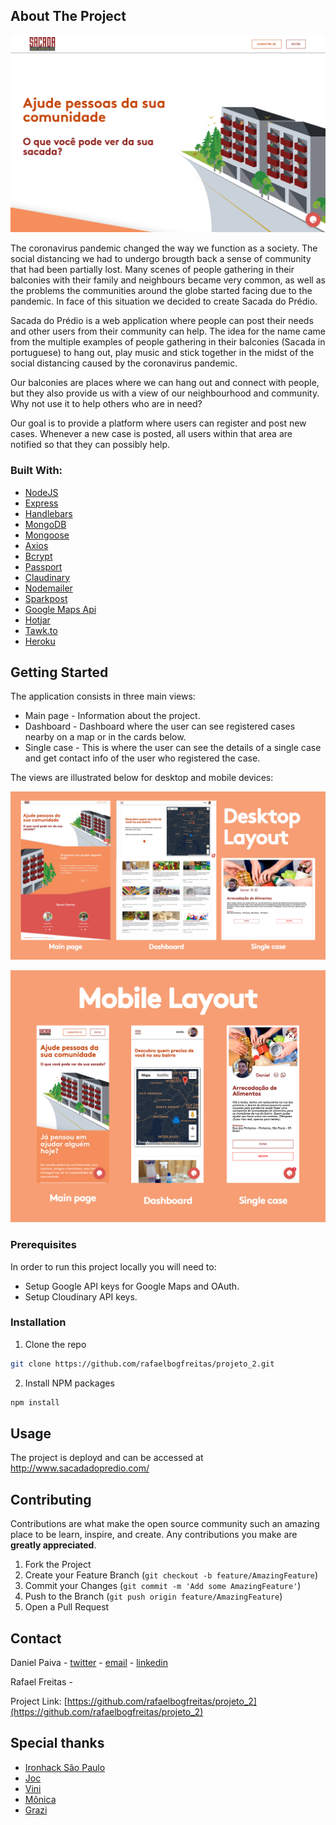 <!-- ABOUT THE PROJECT -->
## About The Project

![Sacada do prédio](/public/images/readme/Sacada_Main_Page.png)

The coronavirus pandemic changed the way we function as a society. The social distancing we had to undergo brougth back a sense of community that had been partially lost. Many scenes of people gathering in their balconies with their family and neighbours became very common, as well as the problems the communities around the globe started facing due to the pandemic. In face of this situation we decided to create Sacada do Prédio.

Sacada do Prédio is a web application where people can post their needs and other users from their community can help. The idea for the name came from the multiple examples of people gathering in their balconies (Sacada in portuguese) to hang out, play music and stick together in the midst of the social distancing caused by the coronavirus pandemic.

Our balconies are places where we can hang out and connect with people, but they also provide us with a view of our neighbourhood and community. Why not use it to help others who are in need?

Our goal is to provide a platform where users can register and post new cases. Whenever a new case is posted, all users within that area are notified so that they can possibly help.

### Built With:

* [NodeJS](https://nodejs.org/en/)
* [Express](https://expressjs.com/pt-br/)
* [Handlebars](https://handlebarsjs.com/)
* [MongoDB](https://www.mongodb.com/)
* [Mongoose](https://mongoosejs.com/)
* [Axios](https://github.com/axios/axios)
* [Bcrypt](https://www.npmjs.com/package/bcrypt)
* [Passport](http://www.passportjs.org/)
* [Claudinary](https://cloudinary.com/)
* [Nodemailer](https://nodemailer.com/about/)
* [Sparkpost](https://www.sparkpost.com/)
* [Google Maps Api](https://developers.google.com/?hl=pt-br)
* [Hotjar](https://www.hotjar.com/)
* [Tawk.to](https://www.tawk.to/)
* [Heroku](https://www.heroku.com/)


<!-- GETTING STARTED -->
## Getting Started

The application consists in three main views:

* Main page - Information about the project.
* Dashboard - Dashboard where the user can see registered cases nearby on a map or in the cards below.
* Single case - This is where the user can see the details of a single case and get contact info of the user who registered the case.

The views are illustrated below for desktop and mobile devices:

![Desktop views](public/images/readme/Sacada_Readme_Desktop.png)

![Mobile views](public/images/readme/Sacada_Readme_Mobile.png)

### Prerequisites

In order to run this project locally you will need to:

* Setup Google API keys for Google Maps and OAuth.
* Setup Cloudinary API keys.


### Installation

1. Clone the repo
```sh
git clone https://github.com/rafaelbogfreitas/projeto_2.git
```
2. Install NPM packages
```sh
npm install
```

<!-- USAGE EXAMPLES -->
## Usage

The project is deployd and can be accessed at http://www.sacadadopredio.com/


<!-- CONTRIBUTING -->
## Contributing

Contributions are what make the open source community such an amazing place to be learn, inspire, and create. Any contributions you make are **greatly appreciated**.

1. Fork the Project
2. Create your Feature Branch (`git checkout -b feature/AmazingFeature`)
3. Commit your Changes (`git commit -m 'Add some AmazingFeature'`)
4. Push to the Branch (`git push origin feature/AmazingFeature`)
5. Open a Pull Request



<!-- CONTACT -->
## Contact

Daniel Paiva - [twitter](https://twitter.com/danielcspaiva) - [email](mailto:danielcspaiva@gmail.com) - [linkedin](https://www.linkedin.com/in/danielcspaiva/)

Rafael Freitas - 

Project Link: [https://github.com/rafaelbogfreitas/projeto_2](https://github.com/rafaelbogfreitas/projeto_2)



<!-- ACKNOWLEDGEMENTS -->
## Special thanks

* [Ironhack São Paulo](https://www.ironhack.com/br)
* [Joc](https://github.com/jocnjr/library-project-7/commits?author=jocnjr)
* [Vini](https://github.com/vinivibe)
* [Mônica](https://github.com/mdccbranco)
* [Grazi](https://github.com/grazidiandra)
